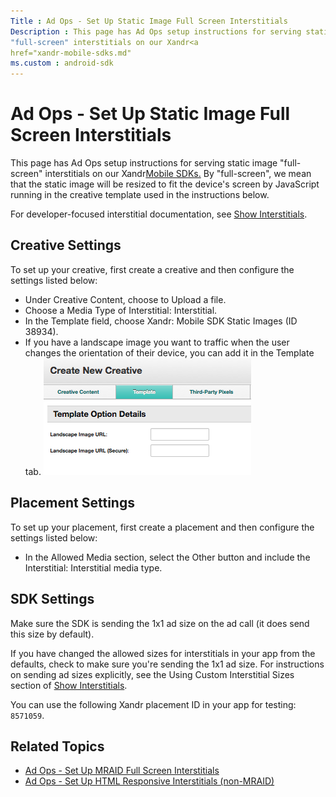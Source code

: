 ```yaml
---
Title : Ad Ops - Set Up Static Image Full Screen Interstitials
Description : This page has Ad Ops setup instructions for serving static image
"full-screen" interstitials on our Xandr<a
href="xandr-mobile-sdks.md"
ms.custom : android-sdk
---
```



# Ad Ops - Set Up Static Image Full Screen Interstitials



This page has Ad Ops setup instructions for serving static image
"full-screen" interstitials on our Xandr<a
href="xandr-mobile-sdks.md"
class="xref" target="_blank">Mobile SDKs.</a> By "full-screen", we mean
that the static image will be resized to fit the device's screen by
JavaScript running in the creative template used in the instructions
below.

For developer-focused interstitial documentation, see <a
href="show-interstitials-ads-on-ios.md"
class="xref" target="_blank">Show Interstitials</a>.



## Creative Settings

To set up your creative, first create a creative and then configure the
settings listed below:

- Under Creative Content, choose to Upload a file.
- Choose a Media Type of Interstitial: Interstitial.
- In the Template field, choose
  Xandr:
  Mobile SDK Static Images (ID 38934).
- If you have a landscape image you want to traffic when the user
  changes the orientation of their device, you can add it in the
  Template tab.
 ![ad ops set up static image](media/ad-ops-set-up-static-image.png)






## Placement Settings

To set up your placement, first create a placement and then configure
the settings listed below:

- In the Allowed Media section, select
  the Other button and include the
  Interstitial: Interstitial media type.





## SDK Settings

Make sure the SDK is sending the 1x1 ad size on the ad call (it does
send this size by default).

If you have changed the allowed sizes for interstitials in your app from
the defaults, check to make sure you're sending the 1x1 ad size. For
instructions on sending ad sizes explicitly, see the
Using Custom Interstitial Sizes
section of <a
href="show-interstitials-ads-on-ios.md"
class="xref" target="_blank">Show Interstitials</a>.

You can use the following Xandr placement ID in
your app for testing: `8571059`.





## Related Topics



- <a
  href="ad-ops---set-up-mraid-full-screen-interstitials.md"
  class="xref" target="_blank">Ad Ops - Set Up MRAID Full Screen
  Interstitials</a>
- <a href="https://docs.xandr.com/csh?context" class="xref"
  target="_blank">Ad Ops - Set Up HTML Responsive Interstitials
  (non-MRAID)</a>








